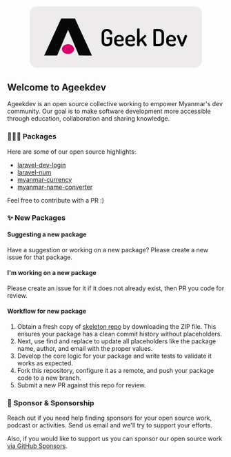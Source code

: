 <p align="center"><img src="https://github.com/ageekdev/.github/blob/main/docs/images/ageekdev.png" width="400" alt="ageekdev"></p>

## Welcome to Ageekdev

Ageekdev is an open source collective working to empower Myanmar's dev community. Our goal is to make software development more accessible through education, collaboration and sharing knowledge.

### 🧑🏻‍💻 Packages
Here are some of our open source highlights:

- [laravel-dev-login](https://github.com/ageekdev/laravel-dev-login)
- [laravel-num](https://github.com/ageekdev/laravel-num)
- [myanmar-currency](https://github.com/ageekdev/myanmar-currency)
- [myanmar-name-converter](https://github.com/ageekdev/myanmar-name-converter)

Feel free to contribute with a PR :)

### ✨ New Packages

#### Suggesting a new package
Have a suggestion or working on a new package? Please create a new issue for that package.

#### I'm working on a new package
Please create an issue for it if it does not already exist, then PR you code for review.

#### Workflow for new package
1) Obtain a fresh copy of [skeleton repo](https://github.com/ageekdev/skeleton) by downloading the ZIP file. This ensures your package has a clean commit history without placeholders. 
2) Next, use find and replace to update all placeholders like the package name, author, and email with the proper values. 
3) Develop the core logic for your package and write tests to validate it works as expected. 
4) Fork this repository, configure it as a remote, and push your package code to a new branch. 
5) Submit a new PR against this repo for review.

### 🧸 Sponsor & Sponsorship

Reach out if you need help finding sponsors for your open source work, podcast or activities. Send us email and we'll try to support your efforts.

Also, if you would like to support us you can sponsor our open source work [via GitHub Sponsors](https://github.com/sponsors/ageekdev).
